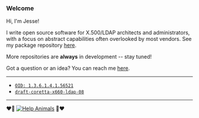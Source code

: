 ### Welcome

Hi, I'm Jesse!

I write open source software for X.500/LDAP architects and administrators, with a focus on abstract capabilities often overlooked by most vendors. See my package repository [here](https://github.com/JesseCoretta?tab=repositories).

More repositories are **always** in development -- stay tuned!

Got a question or an idea? You can reach me [here](mailto:jesse.coretta@icloud.com).

----

- [`OID: 1.3.6.1.4.1.56521`](https://oid-info.com/get/1.3.6.1.4.1.56521)
- [`draft-coretta-x660-ldap-08`](https://datatracker.ietf.org/doc/html/draft-coretta-x660-ldap)

----

❤️💜 [![Help Animals](https://img.shields.io/badge/help_animals-gray?label=%F0%9F%90%BE%20%F0%9F%98%BC%20%F0%9F%90%B6&labelColor=yellow)](https://github.com/JesseCoretta/JesseCoretta/blob/main/DONATIONS.md)  💜❤️
